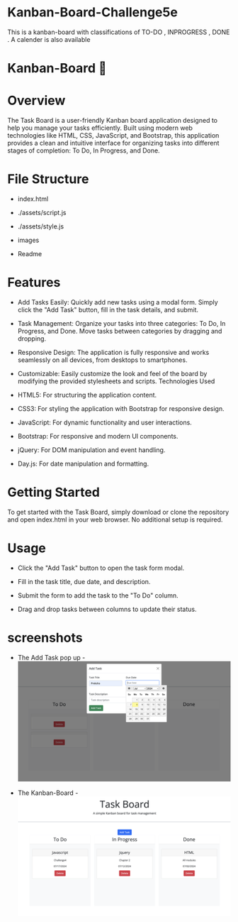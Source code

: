 # Kanban-Board-Challenge5e
This is a kanban-board with classifications of TO-DO , INPROGRESS , DONE . A calender is also available

# Kanban-Board  📝

# Overview

The Task Board is a user-friendly Kanban board application designed to help you manage your tasks efficiently. Built using modern web technologies like HTML, CSS, JavaScript, and Bootstrap, this application provides a clean and intuitive interface for organizing tasks into different stages of completion: To Do, In Progress, and Done.


# File Structure

* index.html

* ./assets/script.js

* ./assets/style.js

* images

* Readme

# Features

* Add Tasks Easily: Quickly add new tasks using a modal form. Simply click the "Add Task" button, fill in the task details, and submit.

* Task Management: Organize your tasks into three categories: To Do, In Progress, and Done. Move tasks between categories by dragging and dropping.

* Responsive Design: The application is fully responsive and works seamlessly on all devices, from desktops to smartphones.

* Customizable: Easily customize the look and feel of the board by modifying the provided stylesheets and scripts.
Technologies Used

* HTML5: For structuring the application content.

* CSS3: For styling the application with Bootstrap for responsive design.

* JavaScript: For dynamic functionality and user interactions.

* Bootstrap: For responsive and modern UI components.

* jQuery: For DOM manipulation and event handling.

* Day.js: For date manipulation and formatting.

# Getting Started

To get started with the Task Board, simply download or clone the repository and open index.html in your web browser. No additional setup is required.

# Usage

* Click the "Add Task" button to open the task form modal.

* Fill in the task title, due date, and description.

* Submit the form to add the task to the "To Do" column.

* Drag and drop tasks between columns to update their status.


# screenshots 


* The Add Task pop up -  ![Pop-up-image](./images/Popup-page.png)


* The Kanban-Board - ![The Kanban-Board](./images/Task-board.png)












